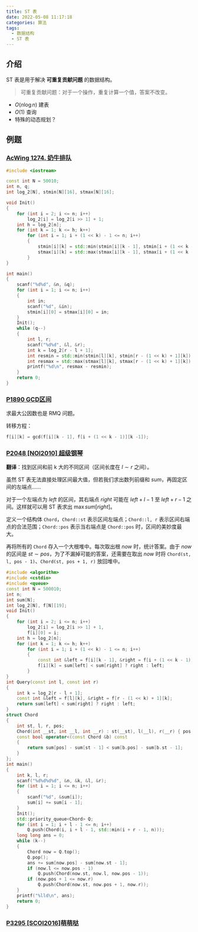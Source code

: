 ```yaml
---
title: ST 表
date: 2022-05-08 11:17:18
categories: 算法
tags:
  - 数据结构
  - ST 表
---
```

## 介绍

ST 表是用于解决 **可重复贡献问题** 的数据结构。
> 可重复贡献问题：对于一个操作，重复计算一个值，答案不改变。

* $O(n\log{n})$ 建表
* $O(1)$ 查询
* 特殊的动态规划？

## 例题

### [AcWing 1274. 奶牛排队](https://www.acwing.com/problem/content/1276/)

```cpp
#include <iostream>

const int N = 50010;
int n, q;
int log_2[N], stmin[N][16], stmax[N][16];

void Init()
{
    for (int i = 2; i <= n; i++)
        log_2[i] = log_2[i >> 1] + 1;
    int h = log_2[n];
    for (int k = 1; k <= h; k++)
        for (int i = 1; i + (1 << k) - 1 <= n; i++)
        {
            stmin[i][k] = std::min(stmin[i][k - 1], stmin[i + (1 << k - 1)][k - 1]);
            stmax[i][k] = std::max(stmax[i][k - 1], stmax[i + (1 << k - 1)][k - 1]);
        }
}

int main()
{
    scanf("%d%d", &n, &q);
    for (int i = 1; i <= n; i++)
    {
        int in;
        scanf("%d", &in);
        stmin[i][0] = stmax[i][0] = in;
    }
    Init();
    while (q--)
    {
        int l, r;
        scanf("%d%d", &l, &r);
        int k = log_2[r - l + 1];
        int resmin = std::min(stmin[l][k], stmin[r - (1 << k) + 1][k]);
        int resmax = std::max(stmax[l][k], stmax[r - (1 << k) + 1][k]);
        printf("%d\n", resmax - resmin);
    }
    return 0;
}
```

### [P1890 GCD区间](https://www.luogu.com.cn/problem/P1890)

求最大公因数也是 RMQ 问题。

转移方程：

```cpp
f[i][k] = gcd(f[i][k - 1], f[i + (1 << k - 1)][k -1]);
```

### [P2048 [NOI2010] 超级钢琴](https://www.luogu.com.cn/problem/P2048)

**翻译**：找到区间和前 k 大的不同区间（区间长度在 $l \sim r$ 之间）。

虽然 ST 表无法直接处理区间最大值，但若我们求出数列前缀和 $sum$，再固定区间的左端点……

对于一个左端点为 $left$ 的区间，其右端点 $right$ 可能在 $left + l - 1$ 至 $left + r - 1$ 之间。这样就可以用 ST 表求出 $\max{sum[right]}$。

定义一个结构体 `Chord`，`Chord::st` 表示区间左端点；`Chord::l, r` 表示区间右端点的合法范围；`Chord::pos` 表示当右端点是 `Chord::pos` 时，区间的美妙度最大。

再将所有的 `Chord` 存入一个大根堆中。每次取出根 $now$ 时，统计答案。由于 $now$ 的区间是 $st \sim pos$，为了不漏掉可能的答案，还需要在取出 $now$ 时将 `Chord(st, l, pos - 1)`、`Chord(st, pos + 1, r)` 放回堆中。

```cpp
#include <algorithm>
#include <cstdio>
#include <queue>
const int N = 500010;
int n;
int sum[N];
int log_2[N], f[N][19];
void Init()
{
    for (int i = 2; i <= n; i++)
        log_2[i] = log_2[i >> 1] + 1,
        f[i][0] = i;
    int h = log_2[n];
    for (int k = 1; k <= h; k++)
        for (int i = 1; i + (1 << k) - 1 <= n; i++)
        {
            const int &left = f[i][k - 1], &right = f[i + (1 << k - 1)][k - 1];
            f[i][k] = sum[left] < sum[right] ? right : left;
        }
}
int Query(const int l, const int r)
{
    int k = log_2[r - l + 1];
    const int &left = f[l][k], &right = f[r - (1 << k) + 1][k];
    return sum[left] < sum[right] ? right : left;
}
struct Chord
{
    int st, l, r, pos;
    Chord(int __st, int __l, int __r) : st(__st), l(__l), r(__r) { pos = Query(l, r); }
    const bool operator<(const Chord &b) const
    {
        return sum[pos] - sum[st - 1] < sum[b.pos] - sum[b.st - 1];
    }
};
int main()
{
    int k, l, r;
    scanf("%d%d%d%d", &n, &k, &l, &r);
    for (int i = 1; i <= n; i++)
    {
        scanf("%d", &sum[i]);
        sum[i] += sum[i - 1];
    }
    Init();
    std::priority_queue<Chord> Q;
    for (int i = 1; i + l - 1 <= n; i++)
        Q.push(Chord(i, i + l - 1, std::min(i + r - 1, n)));
    long long ans = 0;
    while (k--)
    {
        Chord now = Q.top();
        Q.pop();
        ans += sum[now.pos] - sum[now.st - 1];
        if (now.l <= now.pos - 1)
            Q.push(Chord(now.st, now.l, now.pos - 1));
        if (now.pos + 1 <= now.r)
            Q.push(Chord(now.st, now.pos + 1, now.r));
    }
    printf("%lld\n", ans);
    return 0;
}
```

### [P3295 [SCOI2016]萌萌哒](https://www.luogu.com.cn/problem/P3295)
